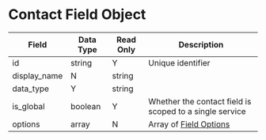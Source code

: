 # Contact Field Object

Field | Data Type | Read Only | Description
--- | --- | --- | ---
id | string | Y | Unique identifier
display_name | N | string | 
data_type | Y | string | 
is_global | boolean | Y | Whether the contact field is scoped to a single service
options | array | N | Array of [Field Options]

[Field Options]: /field_options/README.md
